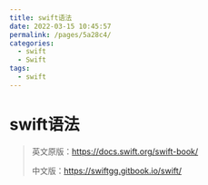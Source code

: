 ```yaml
---
title: swift语法
date: 2022-03-15 10:45:57
permalink: /pages/5a28c4/
categories: 
  - swift
  - Swift
tags: 
  - swift
---
```

# swift语法

> 英文原版：https://docs.swift.org/swift-book/
>
> 中文版：https://swiftgg.gitbook.io/swift/
